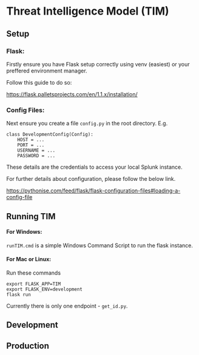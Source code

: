 # Threat Intelligence Model (TIM)


## Setup

### Flask:
Firstly ensure you have Flask setup correctly using venv (easiest) or your preffered environment manager.

Follow this guide to do so:

https://flask.palletsprojects.com/en/1.1.x/installation/

### Config Files:
Next ensure you create a file `config.py` in the root directory. E.g.

```
class DevelopmentConfig(Config):
	HOST = ...
	PORT = ...
	USERNAME = ...
	PASSWORD = ...
```

These details are the credentials to access your local Splunk instance.

For further details about configuration, please follow the below link.

https://pythonise.com/feed/flask/flask-configuration-files#loading-a-config-file


## Running TIM

#### For Windows:
`runTIM.cmd` is a simple Windows Command Script to run the flask instance.

#### For Mac or Linux:
Run these commands
```
export FLASK_APP=TIM
export FLASK_ENV=development
flask run
```


Currently there is only one endpoint - `get_id.py`. 

## Development
## Production